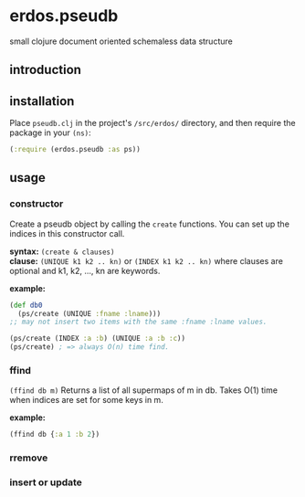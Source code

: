 erdos.pseudb
============

small clojure document oriented schemaless data structure

## introduction


## installation

Place `pseudb.clj` in the project's `/src/erdos/` directory, and then require the package in your `(ns)`:
```clojure
(:require (erdos.pseudb :as ps))
```

## usage

### constructor

Create a pseudb object by calling the `create` functions. You can set up the indices in this constructor call.

**syntax:** `(create & clauses)` <br/>
**clause:** `(UNIQUE k1 k2 .. kn)` or `(INDEX k1 k2 .. kn)`
where clauses are optional and k1, k2, ..., kn are keywords.

**example:**
```clojure
(def db0
  (ps/create (UNIQUE :fname :lname)))
;; may not insert two items with the same :fname :lname values.

(ps/create (INDEX :a :b) (UNIQUE :a :b :c))
(ps/create) ; => always O(n) time find.
```

### ffind
`(ffind db m)`
Returns a list of all supermaps of m in db. Takes O(1) time when indices are set for some keys in m.

**example:**
```clojure
(ffind db {:a 1 :b 2})
```

### rremove

### insert or update
